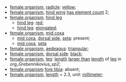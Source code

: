 <!-- org_Grebennikovius_basilewskyi -->
- [female organism](http://purl.obolibrary.org/obo/HAO_0000028), [radicle](http://purl.obolibrary.org/obo/HAO_0000889): [yellow](http://purl.obolibrary.org/obo/PATO_0000324);
- [female organism](http://purl.obolibrary.org/obo/HAO_0000028), [hind wing](http://purl.obolibrary.org/obo/HAO_0000400) [has element count](https://github.com/sergeitarasov/PhenoScript/PHS_0000016) 2;
- [female organism](http://purl.obolibrary.org/obo/HAO_0000028), [hind leg](http://purl.obolibrary.org/obo/HAO_0000399)
	- [hind leg](http://purl.obolibrary.org/obo/HAO_0000399): [red](http://purl.obolibrary.org/obo/PATO_0000322);
	- [hind leg](http://purl.obolibrary.org/obo/HAO_0000399): [elongated](http://purl.obolibrary.org/obo/PATO_0001154);
- [female organism](http://purl.obolibrary.org/obo/HAO_0000028), [mid coxa](http://purl.obolibrary.org/obo/HAO_0000635)
	- [mid coxa](http://purl.obolibrary.org/obo/HAO_0000635), [dorsal side](http://purl.obolibrary.org/obo/BSPO_0000063), [seta](http://purl.obolibrary.org/obo/HAO_0002299): present;
	- [mid coxa](http://purl.obolibrary.org/obo/HAO_0000635), [seta](http://purl.obolibrary.org/obo/HAO_0002299)
- [female organism](http://purl.obolibrary.org/obo/HAO_0000028), [aedeagus](http://purl.obolibrary.org/obo/HAO_0000091): [triangular](http://purl.obolibrary.org/obo/PATO_0001875);
- [female organism](http://purl.obolibrary.org/obo/HAO_0000028), [dorsal side](http://purl.obolibrary.org/obo/BSPO_0000063): [black](http://purl.obolibrary.org/obo/PATO_0000317);
- [female organism](http://purl.obolibrary.org/obo/HAO_0000028), [leg](http://purl.obolibrary.org/obo/HAO_0000494): [length](http://purl.obolibrary.org/obo/PATO_0000122) [larger than](http://purl.obolibrary.org/obo/RO_0015007) [length](http://purl.obolibrary.org/obo/PATO_0000122) of [leg](http://purl.obolibrary.org/obo/HAO_0000494) in _org_Grebennikovius_sp2_;
- [female organism](http://purl.obolibrary.org/obo/HAO_0000028) [fore tibia](http://purl.obolibrary.org/obo/HAO_0000350): absent;
- [female organism](http://purl.obolibrary.org/obo/HAO_0000028), [length](http://purl.obolibrary.org/obo/PATO_0000122) = 2.3, unit: [millimeter](http://purl.obolibrary.org/obo/UO_0000016);